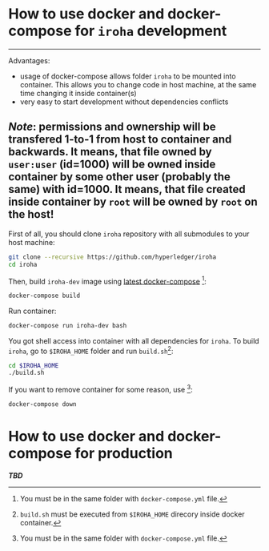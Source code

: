 # How to use docker and docker-compose for `iroha` development

-----
Advantages:

 - usage of docker-compose allows folder `iroha` to be mounted into container. This allows you to change code in host machine, at the same time changing it inside container(s)
 - very easy to start development without dependencies conflicts

***Note***: permissions and ownership will be transfered 1-to-1 from host to container and backwards. It means, that file owned by `user:user` (**id=1000**) will be owned inside container by some other user (probably the same) **with id=1000**.
It means, that file created inside container by `root` will be owned by `root` on the host! 
-----

First of all, you should clone `iroha` repository with all submodules to your host machine:

```bash
git clone --recursive https://github.com/hyperledger/iroha
cd iroha
```

Then, build `iroha-dev` image using [latest docker-compose](https://github.com/docker/compose/releases) [^1]:
```bash
docker-compose build
```

Run container:
```bash
docker-compose run iroha-dev bash
```

You got shell access into container with all dependencies for `iroha`. To build `iroha`, go to `$IROHA_HOME` folder and run `build.sh`[^2]:
```bash
cd $IROHA_HOME
./build.sh
```

If you want to remove container for some reason, use [^1]:
```bash
docker-compose down
```


[^1]: You must be in the same folder with `docker-compose.yml` file.
[^2]: `build.sh` must be executed from `$IROHA_HOME` direcory inside docker container.

# How to use docker and docker-compose for production

***TBD***